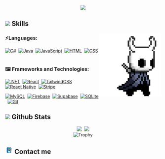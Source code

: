 <div align="center">
<img src="https://readme-typing-svg.herokuapp.com?font=Dancing+Script&weight=600&size=30&duration=3000&pause=1000&color=46F732&center=true&multiline=true&width=550&height=180&lines=Welcome+to+my+GitHub+profile!+%F0%9F%91%8B;My+name+is+Nguyen+Van+Bao+Duy+%F0%9F%A4%97;I+am+a+fullstack+software+developer+%F0%9F%92%BB;Nice+to+meet+you!+Hope+we+can+get+along.+%F0%9F%99%87%E2%80%8D%E2%99%82%EF%B8%8F"/>
</div>

## <img src="https://media2.giphy.com/media/QssGEmpkyEOhBCb7e1/giphy.gif?cid=ecf05e47a0n3gi1bfqntqmob8g9aid1oyj2wr3ds3mg700bl&rid=giphy.gif" width ="25"><b> Skills</b>
<img align="right" src="https://raw.githubusercontent.com/TanZng/TanZng/master/assets/hollor_knight3.gif" width="200"/>
<div align="left">
<H3>⚡Languages:</H3>
  
  [![C#](https://custom-icon-badges.demolab.com/badge/C%23-%23239120.svg?logo=cshrp&logoColor=white)](#)&nbsp;
  [![Java](https://img.shields.io/badge/Java-%23ED8B00.svg?logo=openjdk&logoColor=white)](#)&nbsp;
  [![JavaScript](https://img.shields.io/badge/JavaScript-F7DF1E?logo=javascript&logoColor=000)](#)&nbsp;
  [![HTML](https://img.shields.io/badge/HTML-%23E34F26.svg?logo=html5&logoColor=white)](#)&nbsp;
  [![CSS](https://img.shields.io/badge/CSS-1572B6?logo=css3&logoColor=fff)](#)&nbsp;
<H3>🖼️ Frameworks and Technologies:</H3>
  
  [![.NET](https://img.shields.io/badge/.NET-512BD4?logo=dotnet&logoColor=fff)](#)&nbsp;
  [![React](https://img.shields.io/badge/React-%2320232a.svg?logo=react&logoColor=%2361DAFB)](#)&nbsp;
  [![TailwindCSS](https://img.shields.io/badge/Tailwind%20CSS-%2338B2AC.svg?logo=tailwind-css&logoColor=white)](#)&nbsp;
  [![React Native](https://img.shields.io/badge/React_Native-%2320232a.svg?logo=react&logoColor=%2361DAFB)](#)&nbsp;
  [![Stripe](https://img.shields.io/badge/Stripe-5851DD?logo=stripe&logoColor=fff)](#)
  
  [![MySQL](https://img.shields.io/badge/MySQL-4479A1?logo=mysql&logoColor=fff)](#)&nbsp;
  [![Firebase](https://img.shields.io/badge/Firebase-039BE5?logo=Firebase&logoColor=white)](#)&nbsp;
  [![Supabase](https://img.shields.io/badge/Supabase-3FCF8E?logo=supabase&logoColor=fff)](#)&nbsp;
  [![SQLite](https://img.shields.io/badge/SQLite-%2307405e.svg?logo=sqlite&logoColor=white)](#)&nbsp;
  [![Git](https://img.shields.io/badge/Git-F05032?logo=git&logoColor=fff)](#)
</div>


## <img src="https://media.giphy.com/media/iY8CRBdQXODJSCERIr/giphy.gif" width="25"> <b>Github Stats</b>
  
<div align="center">
  <img src="https://github-readme-stats.vercel.app/api?username=GGevolt&theme=material-palenight&count_private=true&hide=contribs"/>&nbsp;
  <img src="https://github-readme-stats.vercel.app/api/top-langs/?username=GGevolt&theme=material-palenight&hide=Jupyter&layout=compact"/> 
</div>

<div align="center">
  <img src="https://github-profile-trophy.vercel.app/?username=GGevolt&theme=radical&no-frame=true&no-bg=true&margin-w=10" alt="Trophy" />
</div>

## <img src="https://github.com/GGevolt/GGevolt/blob/master/images/phone-book.gif" width="25"> <b>Contact me</b>

